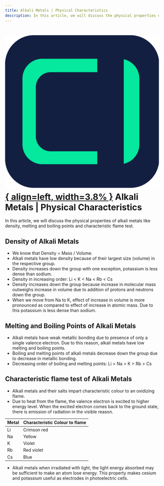 ```yaml
---
title: Alkali Metals | Physical Characteristics
description: In this article, we will discuss the physical properties of alkali metals like density, melting and boiling points and characteristic flame test.
---
```


# [![ChemistryEdu Logo](../../../images/favicon.svg){ align=left, width=3.8% }](../../../index.md)  Alkali Metals | Physical Characteristics

In this article, we will discuss the physical properties of alkali metals like density, melting and boiling points and characteristic flame test.

## Density of Alkali Metals

* We know that Density = Mass / Volume.
* Alkali metals have low density because of their largest size (volume) in the respective group.
* Density increases down the group with one exception, potassium is less dense than sodium.
* Density in increasing order: Li < K < Na < Rb < Cs
* Density increases down the group because increase in molecular mass outweighs increase in volume due to addition of protons and neutrons down the group.
* When we move from Na to K, effect of increase in volume is more pronounced as compared to effect of increase in atomic mass. Due to this potassium is less dense than sodium.

## Melting and Boiling Points of Alkali Metals

* Alkali metals have weak metallic bonding due to presence of only a single valence electron. Due to this reason, alkali metals have low melting and boiling points.
* Boiling and melting points of alkali metals decrease down the group due to decrease in metallic bonding.
* Decreasing order of boiling and melting points: Li > Na > K > Rb > Cs

## Characteristic flame test of Alkali Metals

* Alkali metals and their salts impart characteristic colour to an oxidizing flame.
* Due to heat from the flame, the valence electron is excited to higher energy level. When the excited electron comes back to the ground state, there is emission of radiation in the visible reason.

| Metal     | Characteristic Colour to flame  |
|-----------|---------------------------------|
| Li        | Crimson red                     |
| Na        | Yellow                          |
| K         | Violet                          |
| Rb        | Red violet                      |
| Cs        | Blue                            |

* Alkali metals when irradiated with light, the light energy absorbed may be sufficient to make an atom lose energy. This property makes cesium and potassium useful as electrodes in photoelectric cells.

